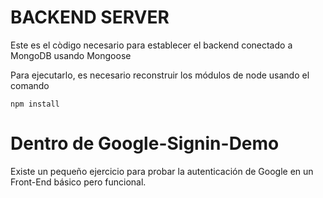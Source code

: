 # BACKEND SERVER

Este es el còdigo necesario para establecer el backend conectado a MongoDB usando Mongoose

Para ejecutarlo, es necesario reconstruir los módulos de node usando el comando 

```
npm install
```

# Dentro de Google-Signin-Demo

Existe un pequeño ejercicio para probar la autenticación de Google en un Front-End básico
pero funcional.